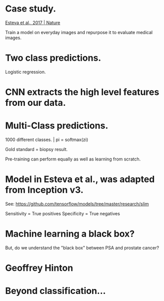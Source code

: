 # Case study. 
[Esteva et al., 2017 | Nature](https://www.nature.com/articles/nature21056)

Train a model on everyday images and repurpose it to evaluate medical images.

# Two class predictions.
Logistic regression.

# CNN extracts the high level features from our data. 

# Multi-Class predictions. 
1000 different classes. | pi = softmax(zi)

Gold standard = biopsy result.

Pre-training can perform equally as well as learning from scratch. 

# Model in Esteva et al., was adapted from Inception v3.
See: https://github.com/tensorflow/models/tree/master/research/slim

Sensitivity = True positives
Specificity = True negatives

# Machine learning a black box?
But, do we understand the "black box" between PSA and prostate cancer?

# Geoffrey Hinton

# Beyond classification...


